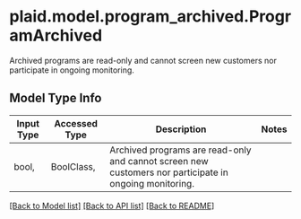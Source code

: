 # plaid.model.program_archived.ProgramArchived

Archived programs are read-only and cannot screen new customers nor participate in ongoing monitoring.

## Model Type Info
Input Type | Accessed Type | Description | Notes
------------ | ------------- | ------------- | -------------
bool,  | BoolClass,  | Archived programs are read-only and cannot screen new customers nor participate in ongoing monitoring. | 

[[Back to Model list]](../../README.md#documentation-for-models) [[Back to API list]](../../README.md#documentation-for-api-endpoints) [[Back to README]](../../README.md)

